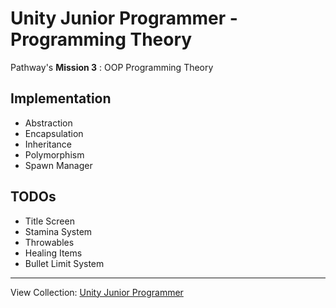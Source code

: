 # Unity Junior Programmer - Programming Theory
Pathway's <b>Mission 3</b> : OOP Programming Theory

## Implementation 
- Abstraction
- Encapsulation
- Inheritance
- Polymorphism
- Spawn Manager

## TODOs
- Title Screen
- Stamina System
- Throwables
- Healing Items
- Bullet Limit System

---
View Collection: <a href="https://github.com/jazersalazar/Unity-Junior-Programmer">Unity Junior Programmer</a>
